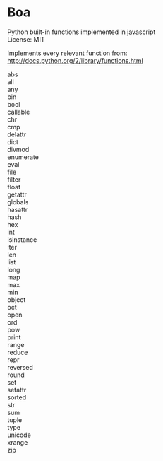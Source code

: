 Boa
===

Python built-in functions implemented in javascript  
License: MIT

Implements every relevant function from: http://docs.python.org/2/library/functions.html

abs  
all  
any  
bin  
bool  
callable  
chr  
cmp  
delattr  
dict  
divmod  
enumerate  
eval  
file  
filter  
float  
getattr  
globals  
hasattr  
hash  
hex  
int  
isinstance  
iter  
len  
list  
long  
map  
max  
min  
object  
oct  
open  
ord  
pow  
print  
range  
reduce  
repr  
reversed  
round  
set  
setattr  
sorted  
str  
sum  
tuple  
type  
unicode  
xrange  
zip  


